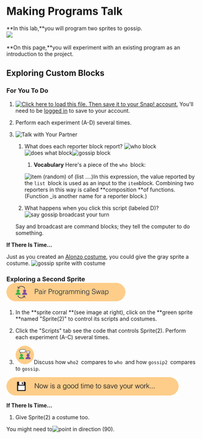 # Making Programs Talk

**In this lab,**you will program two sprites to gossip.  
![](http://bjc.edc.org/bjc-r/img/1-introduction/U1ImageVideoAddendum_img/U1L2-Gossip.gif)

**On this page,**you will experiment with an existing program as an introduction to the project.

## Exploring Custom Blocks

### For You To Do

1. [![](http://bjc.edc.org/bjc-r/img/icons/load-save.png "Click here to load this file. Then save it to your Snap! account.")](http://snap.berkeley.edu/snapsource/snap.html#open:http://bjc.edc.org/bjc-r/prog/1-introduction/U1L2-Gossip.xml) You'll need to be [logged in](http://bjc.edc.org/bjc-r/cur/programming/1-introduction/1-building-an-app/1-creating-a-snap-account.html?topic=nyc_bjc%2F1-intro-loops.topic&course=bjc4nyc.html&novideo&noassignment#login) to save to your account.

2. Perform each experiment \(A-D\) several times.

3. ![](http://bjc.edc.org/bjc-r/img/icons/talk-with-your-partner.png "Talk with Your Partner")

   1. What does each reporter block report? ![](http://bjc.edc.org/bjc-r/img/1-introduction/who.png "who block")![](http://bjc.edc.org/bjc-r/img/1-introduction/does-what.png "does what block")![](http://bjc.edc.org/bjc-r/img/1-introduction/gossip.png "gossip block")  
      1. **Vocabulary** Here's a piece of the `who `block:

      ![](http://bjc.edc.org/bjc-r/img/1-introduction/composition.png "item \(random\) of \(list ....\)")In this expression, the value reported by the `list `block is used as an input to the `item`block. Combining two reporters in this way is called **composition **of functions. \(Function \_is another name for a reporter block.\)

   2. What happens when you click this script \(labeled D\)?![](http://bjc.edc.org/bjc-r/img/1-introduction/say-broadcast.png "say gossip broadcast your turn")

   Say and broadcast are command blocks; they tell the computer to do something.

**If There Is Time...**

Just as you created an [Alonzo costume](http://bjc.edc.org/bjc-r/cur/programming/1-introduction/1-building-an-app/2-start-your-first-snap-app.html?topic=nyc_bjc%2F1-intro-loops.topic&course=bjc4nyc.html&novideo&noassignment), you could give the gray sprite a costume. ![](http://bjc.edc.org/bjc-r/img/1-introduction/gossip-costume.jpg "gossip sprite with costume")

### Exploring a Second Sprite ![](/assets/pair_programming.png)

1. In the **sprite corral **\(see image at right\), click on the **green sprite **named "Sprite\(2\)" to control its scripts and costumes.

2. Click the "Scripts" tab see the code that controls Sprite\(2\). Perform each experiment \(A-C\) several times.

3. ![](/assets/twoPeopleThinking.png)Discuss how `who2 `compares  to `who `and  how `gossip2 `compares  to `gossip`.

![](/assets/save.png)

**If There Is Time...**

1. Give Sprite\(2\) a costume too.

You might need to![](http://bjc.edc.org/bjc-r/img/blocks/point-in-direction-90.png "point in direction \(90\)").

### 




